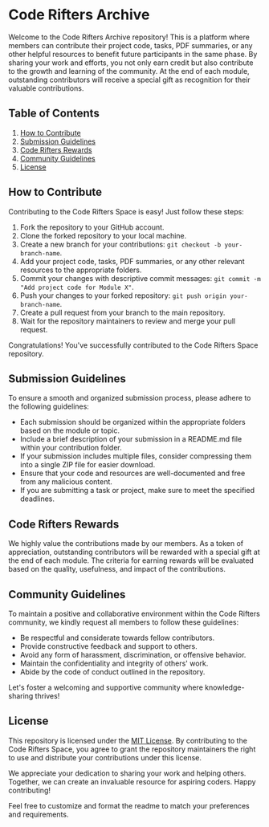 # Code Rifters Archive

Welcome to the Code Rifters Archive repository! This is a platform where members can contribute their project code, tasks, PDF summaries, or any other helpful resources to benefit future participants in the same phase. By sharing your work and efforts, you not only earn credit but also contribute to the growth and learning of the community. At the end of each module, outstanding contributors will receive a special gift as recognition for their valuable contributions.

## Table of Contents
1. [How to Contribute](#how-to-contribute)
2. [Submission Guidelines](#submission-guidelines)
3. [Code Rifters Rewards](#code-rifters-rewards)
4. [Community Guidelines](#community-guidelines)
5. [License](#license)

## How to Contribute

Contributing to the Code Rifters Space is easy! Just follow these steps:

1. Fork the repository to your GitHub account.
2. Clone the forked repository to your local machine.
3. Create a new branch for your contributions: `git checkout -b your-branch-name`.
4. Add your project code, tasks, PDF summaries, or any other relevant resources to the appropriate folders.
5. Commit your changes with descriptive commit messages: `git commit -m "Add project code for Module X"`.
6. Push your changes to your forked repository: `git push origin your-branch-name`.
7. Create a pull request from your branch to the main repository.
8. Wait for the repository maintainers to review and merge your pull request.

Congratulations! You've successfully contributed to the Code Rifters Space repository.

## Submission Guidelines

To ensure a smooth and organized submission process, please adhere to the following guidelines:

- Each submission should be organized within the appropriate folders based on the module or topic.
- Include a brief description of your submission in a README.md file within your contribution folder.
- If your submission includes multiple files, consider compressing them into a single ZIP file for easier download.
- Ensure that your code and resources are well-documented and free from any malicious content.
- If you are submitting a task or project, make sure to meet the specified deadlines.

## Code Rifters Rewards

We highly value the contributions made by our members. As a token of appreciation, outstanding contributors will be rewarded with a special gift at the end of each module. The criteria for earning rewards will be evaluated based on the quality, usefulness, and impact of the contributions.

## Community Guidelines

To maintain a positive and collaborative environment within the Code Rifters community, we kindly request all members to follow these guidelines:

- Be respectful and considerate towards fellow contributors.
- Provide constructive feedback and support to others.
- Avoid any form of harassment, discrimination, or offensive behavior.
- Maintain the confidentiality and integrity of others' work.
- Abide by the code of conduct outlined in the repository.

Let's foster a welcoming and supportive community where knowledge-sharing thrives!

## License

This repository is licensed under the [MIT License](LICENSE). By contributing to the Code Rifters Space, you agree to grant the repository maintainers the right to use and distribute your contributions under this license.

We appreciate your dedication to sharing your work and helping others. Together, we can create an invaluable resource for aspiring coders. Happy contributing!

Feel free to customize and format the readme to match your preferences and requirements.
